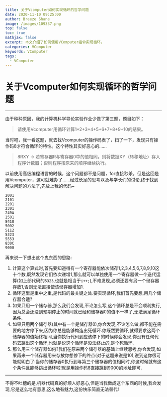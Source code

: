 ```yaml
---
title: 关于Vcomputer如何实现循环的哲学问题
date: 2020-11-10 09:25:00
author: Breeze Shane
image: /images/109337.png
top: false
toc: true
mathjax: false
excerpt: 本文介绍了如何使用VComputer指令实现循环。
categories: VComputer
keywords: VComputer
tags:
  - VComputer
---
```

# 关于Vcomputer如何实现循环的哲学问题
***
由于种种原因，我的计算机科学导论实验作业少做了第三题，题目如下：

>请使用Vcomputer用循环计算1+2+3+4+5+6+7+8+9+10的结果。

当时吧，我一看这题，就去找Vcomputer的操作码表了，扫了一下，发现只有操作码8才符合循环的特性。这个特性其实好恶心的......

>8RXY -> 若寄存器R与寄存器0中的值相同，则将数据XY（转移地址）存入程序计数器；否则程序按原来的顺序继续执行。

以前使用高级编程语言的时候，这个问题都不是问题，for直接秒杀。但是这回是用Vcomputer，这可就难办了......经过长足的思考以及与学长们的讨论,终于找到解决问题的方法了,先放上我的代码~
```
2001
2101
2201
2301
240A
2501
8418
5002
5112
5323
5553
830C
9000
```
再来说一下想出这个鬼东西的思路:
1. 计算这个算式时,首先要知道得有一个寄存器能依次储存1,2,3,4,5,6,7,8,9,10这十个数,既然发现它们依次递增1,那么就可以单独使用一个寄存器做一个迭代运算(如上部代码的`5323`,也就是相当于`i++;`),不难发现,必须还要有另一个储存器存放1,否则无法直接使该储存器增加1.
2. 循环这里是重中之重,是代码的最关键之处.要实现循环,我们首先要想,用几个储存器合适?
3. 如果只用一个储存器,那么我们会发现,不论怎么写,这个循环总是不会顺利执行,因为总会还没到预期停止的时间就已经和储存器0的值不一样了,无法满足循环条件.
4. 如果只用两个储存器(其中有一个是储存器0),你会发现,不论怎么做,都不能在需要的地方停下来,因为你总是能够构造出死循环.你既然要循环,就得要求这两个储存器的值始终相同,当你执行代码到应该停下的时候你会发现,你没有任何代码去跳出这个循环,也就是说这个循环是没法终止的,是个死循环.
5. 那么用三个储存器如何?我们在原来两个储存器的基础上继续思考,你会发现,如果再来一个储存器用来存放你想停下的终点(对于这题来说是10),说到这你很可能就明白了:当你的储存器0执行到与第三个储存器的值相同时,你这时候就有这个条件且能够跳出循环啦!就是用操作码8直接跳到9000的地址即可.
***
不得不吐槽的是,机器代码真的好烦人好恶心,但是当我做成这个东西的时候,我会发现,它是这么地有意思,这么地有魅力,这份快乐简直无法替代!